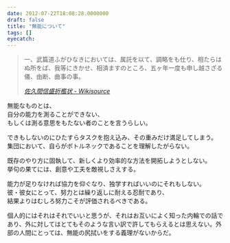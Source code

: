 ```yaml
---
date: 2012-07-22T18:08:28.0000000
draft: false
title: "無能について"
tags: []
eyecatch: 
---
```


<blockquote cite="http://ja.wikisource.org/wiki/%E4%BD%90%E4%B9%85%E9%96%93%E4%BF%A1%E7%9B%9B%E6%8A%98%E6%AA%BB%E7%8A%B6">
<p>一、武篇道ふがひなきにおいては、属託を以て、調略をも仕り、相たらはぬ所をば、我等にきかせ、相済ますのところ、五ヶ年一度も申し越さざる儀、由断、曲事の事。</p>

<cite><a href="http://ja.wikisource.org/wiki/%E4%BD%90%E4%B9%85%E9%96%93%E4%BF%A1%E7%9B%9B%E6%8A%98%E6%AA%BB%E7%8A%B6">&#x4F50;&#x4E45;&#x9593;&#x4FE1;&#x76DB;&#x6298;&#x6ABB;&#x72B6; - Wikisource</a></cite>
</blockquote>
<p>無能なものとは、<br />
自分の能力を測ることができない、<br />
もしくは測る意思をもたない者のことを言うらしい。</p><p>できもしないのにひたすらタスクを抱え込み、その重みだけ満足してしまう。<br />
集団において、自らがボトルネックであることを理解したがらない。</p><p>既存のやり方に固執して、新しくより効率的な方法を開拓しようとしない。<br />
挙句の果てには、創意や工夫を敵視しさえする。</p><p>能力が足りなければ協力を仰ぐなり、独学すればいいのにそれもしない。<br />
彼・彼女にとって、努力とは繰り返しに耐える忍耐であり、<br />
結果よりはむしろ努力こそが評価されるべきである。</p><p>個人的にはそれはそれでいいと思うが、それはお互いによく知った内輪での話であり、外に対してはとてもそのような言い訳で許してもらえるとは思えない。外部の人間にとっては、無能の尻拭いをする義理がないからだ。</p>
